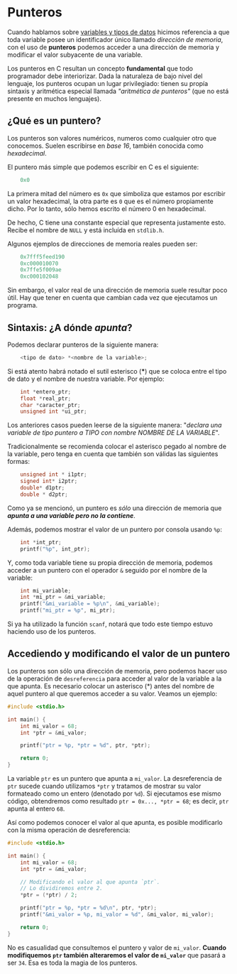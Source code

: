 # Punteros

Cuando hablamos sobre [variables y tipos de datos](./001-Variables-y-Tipos.md) hicimos referencia a que toda variable posee un identificador único llamado *dirección de memoria*, con el uso de **punteros** podemos acceder a una dirección de memoria y modificar el valor subyacente de una variable.

Los punteros en C resultan un concepto **fundamental** que todo programador debe interiorizar. Dada la naturaleza de bajo nivel del lenguaje, los punteros ocupan un lugar privilegiado: tienen su propía sintaxis y aritmética especial llamada _"aritmética de punteros"_ (que no está presente en muchos lenguajes).

## ¿Qué es un puntero?

Los punteros son valores numéricos, numeros como cualquier otro que conocemos. Suelen escribirse en _base 16_, también conocida como _hexadecimal_.

El puntero más simple que podemos escribir en C es el siguiente:

```c
    0x0
```

La primera mitad del número es `0x` que simboliza que estamos por escribir un valor hexadecimal, la otra parte es `0` que es el número propiamente dicho. Por lo tanto, sólo hemos escrito el número 0 en hexadecimal.

De hecho, C tiene una constante especial que representa justamente esto. Recibe el nombre de `NULL` y está incluída en `stdlib.h`.

Algunos ejemplos de direcciones de memoria reales pueden ser:

```c
    0x7fff5feed190
    0xc000010070
    0x7ffe5f009ae
    0xc000102048
```

Sin embargo, el valor real de una dirección de memoria suele resultar poco útil. Hay que tener en cuenta que cambian cada vez que ejecutamos un programa.

## Sintaxis: ¿A dónde _apunta_?

Podemos declarar punteros de la siguiente manera:

```c
    <tipo de dato> *<nombre de la variable>;
```

Si está atento habrá notado el sutil esterisco (**\***) que se coloca entre el tipo de dato y el nombre de nuestra variable. Por ejemplo:

```c
    int *entero_ptr;
    float *real_ptr;
    char *caracter_ptr;
    unsigned int *ui_ptr;
```

Los anteriores casos pueden leerse de la siguiente manera: "_declara una variable de tipo puntero a TIPO con nombre NOMBRE DE LA VARIABLE_".

Tradicionalmente se recomienda colocar el asterisco pegado al nombre de la variable, pero tenga en cuenta que también son válidas las siguientes formas:

```c
    unsigned int * i1ptr;
    signed int* i2ptr;
    double* d1ptr;
    double * d2ptr;
```

Como ya se mencionó, un puntero es _sólo_ una dirección de memoria que **_apunta a una variable pero no la contiene_**.

Además, podemos mostrar el valor de un puntero por consola usando `%p`:

```c
    int *int_ptr;
    printf("%p", int_ptr);
```

Y, como toda variable tiene su propia dirección de memoria, podemos acceder a un puntero con el operador `&` seguido por el nombre de la variable:

```c
    int mi_variable;
    int *mi_ptr = &mi_variable;
    printf("&mi_variable = %p\n", &mi_variable);
    printf("mi_ptr = %p", mi_ptr);
```

Si ya ha utilizado la función `scanf`, notará que todo este tiempo estuvo haciendo uso de los punteros.

## Accediendo y modificando el valor de un puntero

Los punteros son sólo una dirección de memoria, pero podemos hacer uso de la operación de `desreferencia` para acceder al valor de la variable a la que apunta. Es necesario colocar un asterisco (\*) antes del nombre de aquel puntero al que queremos acceder a su valor. Veamos un ejemplo:

```c
#include <stdio.h>

int main() {
    int mi_valor = 68;
    int *ptr = &mi_valor;

    printf("ptr = %p, *ptr = %d", ptr, *ptr);

    return 0;
}
```

La variable `ptr` es un puntero que apunta a `mi_valor`. La desreferencia de `ptr` sucede cuando utilizamos `*ptr` y tratamos de mostrar su valor formateado como un entero (denotado por `%d`). Si ejecutamos ese mismo código, obtendremos como resultado `ptr = 0x..., *ptr = 68`; es decir, `ptr` apunta al entero `68`.

Así como podemos conocer el valor al que apunta, es posible modificarlo con la misma operación de desreferencia:

```c
#include <stdio.h>

int main() {
    int mi_valor = 68;
    int *ptr = &mi_valor;

    // Modificando el valor al que apunta `ptr`.
    // Lo dividiremos entre 2.
    *ptr = (*ptr) / 2;

    printf("ptr = %p, *ptr = %d\n", ptr, *ptr);
    printf("&mi_valor = %p, mi_valor = %d", &mi_valor, mi_valor);

    return 0;
}
```

No es casualidad que consultemos el puntero y valor de `mi_valor`. **Cuando modifiquemos `ptr` también alteraremos el valor de `mi_valor`** que pasará a ser `34`. Esa es toda la magia de los punteros.